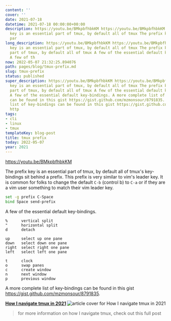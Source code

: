 ```yaml
---
content: ''
cover: ''
date: 2021-07-18
datetime: 2021-07-18 00:00:00+00:00
description: https://youtu.be/BMkpbfhbkKM https://youtu.be/BMkpbfhbkKM The prefix
  key is an essential part of tmux, by default all of tmux The prefix key is an essential
  par
long_description: https://youtu.be/BMkpbfhbkKM https://youtu.be/BMkpbfhbkKM The prefix
  key is an essential part of tmux, by default all of tmux The prefix key is an essential
  part of tmux, by default all of tmux A few of the essential default key-bindings.
  A few of th
now: 2022-05-07 21:32:25.894076
path: pages/blog/tmux-prefix.md
slug: tmux-prefix
status: published
super_description: https://youtu.be/BMkpbfhbkKM https://youtu.be/BMkpbfhbkKM The prefix
  key is an essential part of tmux, by default all of tmux The prefix key is an essential
  part of tmux, by default all of tmux A few of the essential default key-bindings.
  A few of the essential default key-bindings. A more complete list of key-bindings
  can be found in this gist https://gist.github.com/mzmonsour/8791835. A more complete
  list of key-bindings can be found in this gist https://gist.github.com/mzmonsour/8791835.
  http
tags:
- cli
- linux
- tmux
templateKey: blog-post
title: tmux prefix
today: 2022-05-07
year: 2021
---
```


https://youtu.be/BMkpbfhbkKM

The prefix key is an essential part of tmux, by default all of tmux's
key-bindings sit behind a prefix.  This prefix is very similar to vim's leader
key. It is common for folks to change the default `C-b` (control b) to `C-a` or
if they are a vim user something to match their vim leader key.

``` bash
set -g prefix C-Space
bind Space send-prefix
```

A few of the essential default key-bindings.

```
%      vertical split
"      horizontal split
d      detach

up     select up one pane
down   select down one pane
right  select right one pane
left   select left one pane

t      clock
o      swap panes
c      create window
n      next window
p      previous window
```

A more complete list of key-bindings can be found in this gist https://gist.github.com/mzmonsour/8791835.


  <div class="onelinelink-wrapper">
      <a class="onelinelink" href="https://waylonwalker.com/tmux-nav-2021/">
          <img style="float: right;" align='right' src="https://images.waylonwalker.com/tmux-nav-2021-og_250x140.png" alt="article cover for 
 How I navigate tmux in 2021
"/>
          <p><strong>
 How I navigate tmux in 2021
</strong></p>
      </a>
  </div>


> for more information on how I navigate tmux, check out this full post